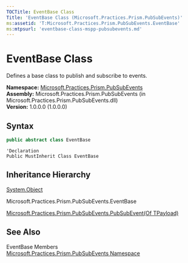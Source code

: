 ```yaml
---
TOCTitle: EventBase Class
Title: 'EventBase Class (Microsoft.Practices.Prism.PubSubEvents)'
ms:assetid: 'T:Microsoft.Practices.Prism.PubSubEvents.EventBase'
ms:mtpsurl: 'eventbase-class-mspp-pubsubevents.md'
---
```



# EventBase Class

Defines a base class to publish and subscribe to events.

**Namespace:** [Microsoft.Practices.Prism.PubSubEvents](/patterns-practices/reference/mspp-mvvm-namespace)  
**Assembly:** Microsoft.Practices.Prism.PubSubEvents (in Microsoft.Practices.Prism.PubSubEvents.dll)  
**Version:** 1.0.0.0 (1.0.0.0)

## Syntax

```C#
public abstract class EventBase
```

```VB
'Declaration
Public MustInherit Class EventBase
```

## Inheritance Hierarchy

[System.Object](http://msdn.microsoft.com/en-us/library/e5kfa45b)

Microsoft.Practices.Prism.PubSubEvents.EventBase

[Microsoft.Practices.Prism.PubSubEvents.PubSubEvent(Of TPayload)](/patterns-practices/reference/mspp-mvvm-namespace.pubsubevent)

## See Also

EventBase Members  
[Microsoft.Practices.Prism.PubSubEvents Namespace](/patterns-practices/reference/mspp-mvvm-namespace)  